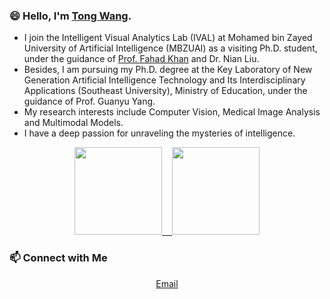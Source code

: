 <!--
**wangtong627/wangtong627** is a ✨ _special_ ✨ repository because its `README.md` (this file) appears on your GitHub profile.

Here are some ideas to get you started:

- 🔭 I’m currently working on ...
- 🌱 I’m currently learning ...
- 👯 I’m looking to collaborate on ...
- 🤔 I’m looking for help with ...
- 💬 Ask me about ...
- 📫 How to reach me: ...
- 😄 Pronouns: ...
- ⚡ Fun fact: ...
-->
### 😄 Hello, I'm [Tong Wang](https://wangtong627.github.io/). 

- I join the Intelligent Visual Analytics Lab (IVAL) at Mohamed bin Zayed University of Artificial Intelligence (MBZUAI) as a visiting Ph.D. student, under the guidance of [Prof. Fahad Khan](https://sites.google.com/view/fahadkhans) and Dr. Nian Liu. 
- Besides, I am pursuing my Ph.D. degree at the Key Laboratory of New Generation Artificial Intelligence Technology and Its Interdisciplinary Applications (Southeast University), Ministry of Education, under the guidance of Prof. Guanyu Yang.  
- My research interests include Computer Vision, Medical Image Analysis and Multimodal Models.
- I have a deep passion for unraveling the mysteries of intelligence.

<p align="center">
<a href="https://github.com/wangtong627">
  <img height="140em" src="https://github-readme-stats-eight-theta.vercel.app/api?username=wangtong627&show_icons=true&theme=vue-dark&include_all_commits=true&count_private=true"/>
  &nbsp;&nbsp;
  <img height="140em" src="https://github-readme-stats-eight-theta.vercel.app/api/top-langs/?username=wangtong627&layout=compact&langs_count=8&theme=vue-dark"/>
</a>
</p>

### 📫 Connect with Me 

<p align="center">
  <a href="mailto:tongwangnj@qq.com">Email</a>
</p>
